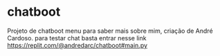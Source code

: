 # chatboot
Projeto de chatboot menu para saber mais sobre mim, criação de André Cardoso.
para testar chat basta entrar nesse link https://replit.com/@andredarc/chatboot#main.py

